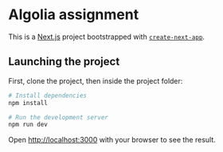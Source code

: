 # Algolia assignment

This is a [Next.js](https://nextjs.org/) project bootstrapped with [`create-next-app`](https://github.com/vercel/next.js/tree/canary/packages/create-next-app).

## Launching the project

First, clone the project, then inside the project folder:

```bash
# Install dependencies
npm install

# Run the development server
npm run dev
```

Open [http://localhost:3000](http://localhost:3000) with your browser to see the result.